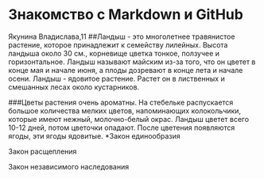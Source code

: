 # Знакомство с Markdown и GitHub
Якунина Владислава,11
##Ландыш - это многолетнее травянистое растение, которое принадлежит к семейству лилейных. Высота ландыша около 30 см., корневище цветка тонкое, ползучее и горизонтальное. Ландыш называют майским из-за того, что он цветет в конце мая и начале июня, а плоды дозревают в конце лета и начале осени. Ландыш - ядовитое растение. Растет он в лиственных и смешанных лесах около кустарников.

###Цветы растения очень ароматны. На стебельке распускается большое количества мелких цветов, напоминающих колокольчики, которые имеют нежный, молочно-белый окрас. Ландыш цветет всего 10-12 дней, потом цветочки опадают. После цветения появляются ягоды, эти ягоды ядовитые.
*Закон единообразия

Закон расщепления 

Закон независимого наследования